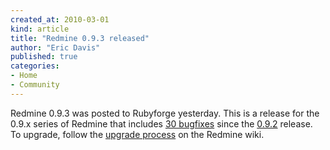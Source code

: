 ```yaml
---
created_at: 2010-03-01
kind: article
title: "Redmine 0.9.3 released"
author: "Eric Davis"
published: true
categories:
- Home
- Community
---
```


Redmine 0.9.3 was posted to Rubyforge yesterday.  This is a release for the 0.9.x series of Redmine that includes [30 bugfixes][] since the [0.9.2][] release.  To upgrade, follow the [upgrade process][upgrade] on the Redmine wiki.

[release]: http://www.redmine.org/news/34
[30 bugfixes]: http://www.redmine.org/versions/show/17
[0.9.2]: http://redmineblog.com/articles/redmine-0.9.2-released
[upgrade]: http://www.redmine.org/wiki/redmine/RedmineUpgrade

